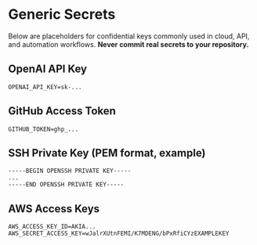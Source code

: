 # Generic Secrets

Below are placeholders for confidential keys commonly used in cloud, API, and automation workflows. **Never commit real secrets to your repository.**

## OpenAI API Key
```
OPENAI_API_KEY=sk-...
```

## GitHub Access Token
```
GITHUB_TOKEN=ghp_...
```

## SSH Private Key (PEM format, example)
```
-----BEGIN OPENSSH PRIVATE KEY-----
...
-----END OPENSSH PRIVATE KEY-----
```

## AWS Access Keys
```
AWS_ACCESS_KEY_ID=AKIA...
AWS_SECRET_ACCESS_KEY=wJalrXUtnFEMI/K7MDENG/bPxRfiCYzEXAMPLEKEY
```
